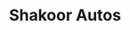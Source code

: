 ---
title: "Shakoor Autos"
url: /karachi/shakoor-autos-shahjahan-ave-gulshan-e-waseem-sector-16-a-buffer-zone/
shop: motorcycle
---